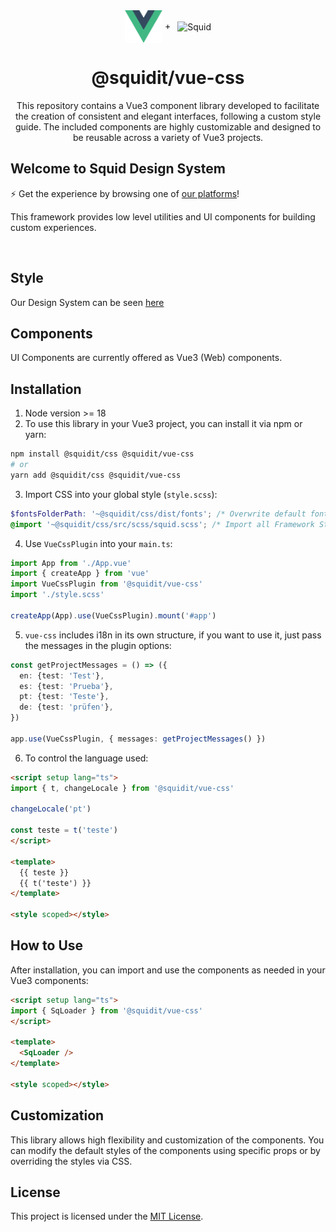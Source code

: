 <div>
  <div align="center">
    <img src="./public/img/svg/vue-logo.svg" width="60px" align="center" alt="Vue" />
    +&ensp;
    <img src="https://squidit.com.br/wp-content/themes/squid/assets/img/logo.svg" width="180px" align="center" alt="Squid" />
  </div>

  <h1 align="center">@squidit/vue-css</h1>
  <p align="center">This repository contains a Vue3 component library developed to facilitate the creation of consistent and elegant interfaces, following a custom style guide. The included components are highly customizable and designed to be reusable across a variety of Vue3 projects.</p>
</div>

## Welcome to Squid Design System

⚡ Get the experience by browsing one of [our platforms](https://app.squidit.com.br)!

This framework provides low level utilities and UI components for building
custom experiences.

&nbsp;

## Style

Our Design System can be seen [here](https://css.squidit.com.br/styleguide)

## Components

UI Components are currently offered as Vue3 (Web) components.

## Installation

1. Node version >= 18
2. To use this library in your Vue3 project, you can install it via npm or yarn:

```bash
npm install @squidit/css @squidit/vue-css
# or
yarn add @squidit/css @squidit/vue-css
```

3. Import CSS into your global style (`style.scss`):

```scss
$fontsFolderPath: '~@squidit/css/dist/fonts'; /* Overwrite default font path */
@import '~@squidit/css/src/scss/squid.scss'; /* Import all Framework Styles */
```

4. Use `VueCssPlugin` into your `main.ts`:

```typescript
import App from './App.vue'
import { createApp } from 'vue'
import VueCssPlugin from '@squidit/vue-css'
import './style.scss'

createApp(App).use(VueCssPlugin).mount('#app')
```

5. `vue-css` includes i18n in its own structure, if you want to use it, just pass the messages in the plugin options:

```typescript
const getProjectMessages = () => ({
  en: {test: 'Test'},
  es: {test: 'Prueba'},
  pt: {test: 'Teste'},
  de: {test: 'prüfen'},
})

app.use(VueCssPlugin, { messages: getProjectMessages() })
```

6. To control the language used:

```html
<script setup lang="ts">
import { t, changeLocale } from '@squidit/vue-css'

changeLocale('pt')

const teste = t('teste')
</script>

<template>
  {{ teste }}
  {{ t('teste') }}
</template>

<style scoped></style>
```

## How to Use

After installation, you can import and use the components as needed in your Vue3 components:

```html
<script setup lang="ts">
import { SqLoader } from '@squidit/vue-css'
</script>

<template>
  <SqLoader />
</template>

<style scoped></style>
```

## Customization

This library allows high flexibility and customization of the components. You can modify the default styles of the components using specific props or by overriding the styles via CSS.

## License

This project is licensed under the [MIT License](LICENSE).
